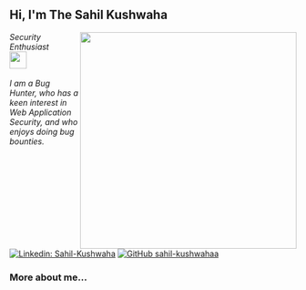 <h2> Hi, I'm The Sahil Kushwaha</h2>
<img align='right' src="https://github-readme-stats.vercel.app/api?username=sahil-kushwahaa&show_icons=true&theme=radical" width="380">
<p><em>Security Enthusiast <br><img src="https://media.giphy.com/media/WUlplcMpOCEmTGBtBW/giphy.gif" width="30"><br><br>
 I am a Bug Hunter, who has a keen interest in Web Application Security, and who enjoys doing bug bounties.
</em></p>


[![Linkedin: Sahil-Kushwaha](https://img.shields.io/linkedin/follow/sahil-kushwahaa?style=flat-square)](https://www.linkedin.com/in/sahil-kushwaha-ba67b0285/)
[![GitHub sahil-kushwahaa](https://img.shields.io/github/followers/sahil-kushwahaa?label=follow%20github&style=flat-square)](https://github.com/sahil-kushwahaa)
<br>

### More about me...

